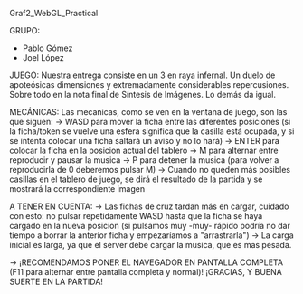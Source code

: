 Graf2_WebGL_Practical

GRUPO:
 - Pablo Gómez
 - Joel López

JUEGO:
Nuestra entrega consiste en un 3 en raya infernal. Un duelo de apoteósicas dimensiones
y extremadamente considerables repercusiones. Sobre todo en la nota final de Síntesis de
Imágenes.
Lo demás da igual.

MECÁNICAS:
Las mecanicas, como se ven en la ventana de juego, son las que siguen:
-> WASD para mover la ficha entre las diferentes posiciones (si la ficha/token se vuelve
	una esfera significa que la casilla está ocupada, y si se intenta colocar una ficha
	saltará un aviso y no lo hará)
-> ENTER para colocar la ficha en la posicion actual del tablero
-> M para alternar entre reproducir y pausar la musica
-> P para detener la musica (para volver a reproducirla de 0 deberemos pulsar M)
-> Cuando no queden más posibles casillas en el tablero de juego, se dirá el resultado de
	la partida y se mostrará la correspondiente imagen
	
A TENER EN CUENTA:
-> Las fichas de cruz tardan más en cargar, cuidado con esto: no pulsar repetidamente WASD
	hasta que la ficha se haya cargado en la nueva posicion (si pulsamos muy -muy- rápido
	podría no dar tiempo a borrar la anterior ficha y empezaríamos a "arrastrarla")
-> La carga inicial es larga, ya que el server debe cargar la musica, que es mas pesada.

-> ¡RECOMENDAMOS PONER EL NAVEGADOR EN PANTALLA COMPLETA (F11 para alternar entre pantalla
	completa y normal)!
¡GRACIAS, Y BUENA SUERTE EN LA PARTIDA!
